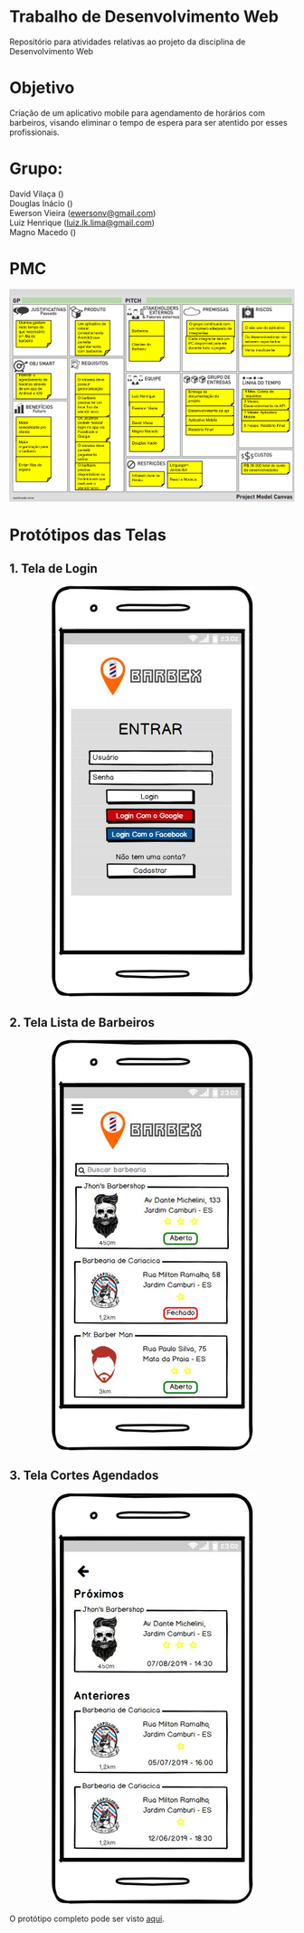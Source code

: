 # Trabalho de Desenvolvimento Web
Repositório para atividades relativas ao projeto da disciplina de Desenvolvimento Web

# Objetivo
Criação de um aplicativo mobile para agendamento de horários com barbeiros, visando eliminar o tempo de espera para ser atentido por esses profissionais.

# Grupo:
David Vilaça () <br>
Douglas Inácio () <br>
Ewerson Vieira (ewersonv@gmail.com) <br>
Luiz Henrique (luiz.lk.lima@gmail.com) <br>
Magno Macedo () <br>

# PMC
![PMC](arquivos/PMC.png)

# Protótipos das Telas

## 1. Tela de Login <br>
<p align="center">
    <img src="arquivos/login.JPG"/>
</p>

## 2. Tela Lista de Barbeiros <br>
<p align="center">
    <img src="arquivos/home.JPG"/>
</p>

## 3. Tela Cortes Agendados <br>
<p align="center">
    <img src="arquivos/agendamentos.JPG"/>
</p>

O protótipo completo pode ser visto [aqui](arquivos/Barbex.pdf).